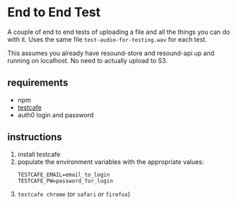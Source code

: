 # End to End Test
A couple of end to end tests of uploading a file and all the things you can do with it.  Uses the same file `test-audio-for-testing.wav` for each test.

This assumes you already have resound-store and resound-api up and running on localhost. No need to actually upload to S3.

## requirements
* npm
* [testcafe](https://devexpress.github.io/testcafe/documentation/getting-started/)
* auth0 login and password

## instructions
1. install testcafe
1. populate the environment variables with the appropriate values:
    ```
    TESTCAFE_EMAIL=email_to_login
    TESTCAFE_PW=password_for_login
    ```
1. `testcafe chrome` (or `safari` or `firefox`)